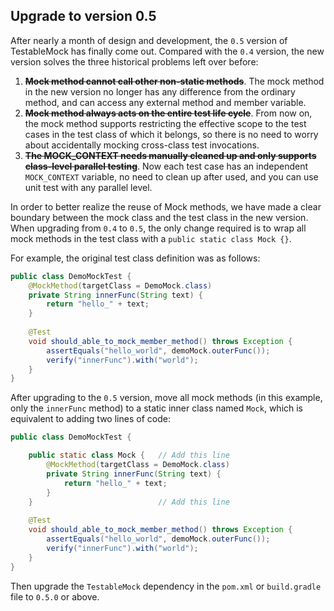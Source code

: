 Upgrade to version 0.5
---

After nearly a month of design and development, the `0.5` version of TestableMock has finally come out. Compared with the `0.4` version, the new version solves the three historical problems left over before:

1. <s>**Mock method cannot call other non-static methods**</s>. The mock method in the new version no longer has any difference from the ordinary method, and can access any external method and member variable.
2. <s>**Mock method always acts on the entire test life cycle**</s>. From now on, the mock method supports restricting the effective scope to the test cases in the test class of which it belongs, so there is no need to worry about accidentally mocking cross-class test invocations.
3. <s>**The MOCK_CONTEXT needs manually cleaned up and only supports class-level parallel testing**</s>. Now each test case has an independent `MOCK_CONTEXT` variable, no need to clean up after used, and you can use unit test with any parallel level.

In order to better realize the reuse of Mock methods, we have made a clear boundary between the mock class and the test class in the new version. When upgrading from `0.4` to `0.5`, the only change required is to wrap all mock methods in the test class with a `public static class Mock {}`.

For example, the original test class definition was as follows:

```java
public class DemoMockTest {
    @MockMethod(targetClass = DemoMock.class)
    private String innerFunc(String text) {
        return "hello_" + text;
    }
        
    @Test
    void should_able_to_mock_member_method() throws Exception {
        assertEquals("hello_world", demoMock.outerFunc());
        verify("innerFunc").with("world");
    }
}
```

After upgrading to the `0.5` version, move all mock methods (in this example, only the `innerFunc` method) to a static inner class named `Mock`, which is equivalent to adding two lines of code:

```java
public class DemoMockTest {

    public static class Mock {   // Add this line
        @MockMethod(targetClass = DemoMock.class)
        private String innerFunc(String text) {
            return "hello_" + text;
        }
    }                            // Add this line
        
    @Test
    void should_able_to_mock_member_method() throws Exception {
        assertEquals("hello_world", demoMock.outerFunc());
        verify("innerFunc").with("world");
    }
}
```

Then upgrade the `TestableMock` dependency in the `pom.xml` or `build.gradle` file to `0.5.0` or above.
